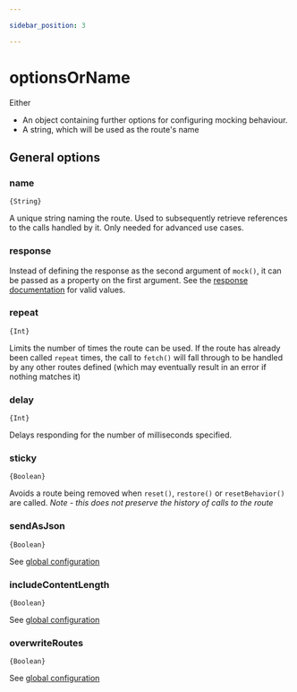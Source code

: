 ```yaml
---

sidebar_position: 3

---
```

# optionsOrName

Either

- An object containing further options for configuring mocking behaviour.
- A string, which will be used as the route's name

## General options

### name

`{String}`

A unique string naming the route. Used to subsequently retrieve references to the calls handled by it. Only needed for advanced use cases.

### response

Instead of defining the response as the second argument of `mock()`, it can be passed as a property on the first argument. See the [response documentation](#usageapimock_response) for valid values.

### repeat

`{Int}`

Limits the number of times the route can be used. If the route has already been called `repeat` times, the call to `fetch()` will fall through to be handled by any other routes defined (which may eventually result in an error if nothing matches it)

### delay

`{Int}`

Delays responding for the number of milliseconds specified.

### sticky

`{Boolean}`

Avoids a route being removed when `reset()`, `restore()` or `resetBehavior()` are called. _Note - this does not preserve the history of calls to the route_

### sendAsJson

`{Boolean}`

See [global configuration](#usageconfiguration)

### includeContentLength

`{Boolean}`

See [global configuration](#usageconfiguration)

### overwriteRoutes

`{Boolean}`

See [global configuration](#usageconfiguration)


